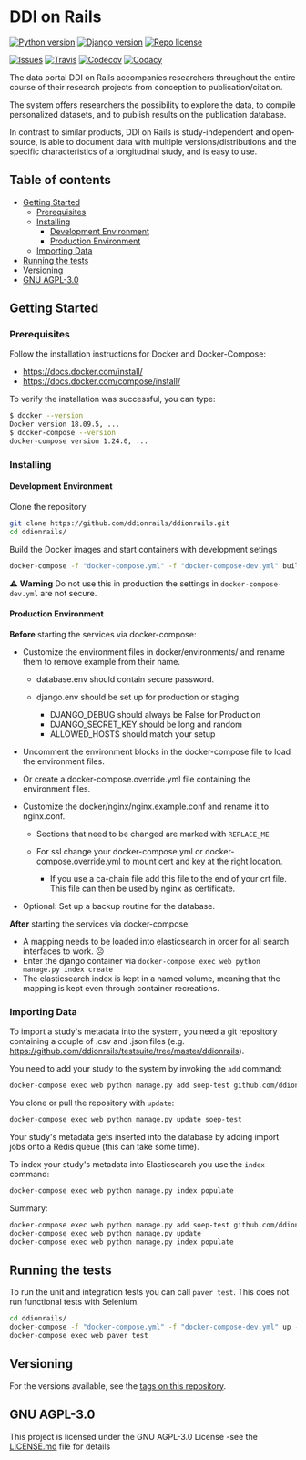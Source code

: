 # DDI on Rails

[![Python version][python-badge]](https://www.python.org/downloads/release/python-374/)
[![Django version][django-badge]](https://docs.djangoproject.com/en/2.2/releases/2.2.3/)
[![Repo license][license-badge]](https://www.gnu.org/licenses/agpl-3.0)

[![Issues][issues-badge]](https://github.com/ddionrails/ddionrails/issues/)
[![Travis][travis-badge]](https://travis-ci.org/ddionrails/ddionrails/)
[![Codecov][codecov-badge]](https://codecov.io/gh/ddionrails/ddionrails)
[![Codacy][codacy-badge]](https://app.codacy.com/project/ddionrails/ddionrails/dashboard)

The data portal DDI on Rails accompanies researchers throughout the entire
course of their research projects from conception to publication/citation.

The system offers researchers the possibility to explore the data, to compile
personalized datasets, and to publish results on the publication database.

In contrast to similar products, DDI on Rails is study-independent and
open-source, is able to document data with multiple versions/distributions and
the specific characteristics of a longitudinal study, and is easy to use.

## Table of contents

* [Getting Started](#getting-started)
  * [Prerequisites](#prerequisites)
  * [Installing](#installing)
    * [Development Environment](#development-environment)
    * [Production Environment](#production-environment)
  * [Importing Data](#importing-data)
* [Running the tests](#running-the-tests)
* [Versioning](#versioning)
* [GNU AGPL-3.0](#gnu-agpl-30)

## Getting Started

### Prerequisites

Follow the installation instructions for Docker and Docker-Compose:

- <https://docs.docker.com/install/>
- <https://docs.docker.com/compose/install/>

To verify the installation was successful, you can type:

``` bash
$ docker --version
Docker version 18.09.5, ...
$ docker-compose --version
docker-compose version 1.24.0, ...
```

### Installing

#### Development Environment

Clone the repository

``` bash
git clone https://github.com/ddionrails/ddionrails.git
cd ddionrails/
```

Build the Docker images and start containers with development setings

``` bash
docker-compose -f "docker-compose.yml" -f "docker-compose-dev.yml" build
```

:warning: __Warning__ Do not use this in production the settings in
`docker-compose-dev.yml` are not secure.

#### Production Environment

__Before__ starting the services via docker-compose:

- Customize the environment files in docker/environments/
  and rename them to remove example from their name.

  - database.env should contain secure password.
  - django.env should be set up for production or staging

    - DJANGO_DEBUG should always be False for Production
    - DJANGO_SECRET_KEY should be long and random
    - ALLOWED_HOSTS should match your setup

- Uncomment the environment blocks in the
  docker-compose file to load the environment files.
- Or create a docker-compose.override.yml file containing
  the environment files.
- Customize the docker/nginx/nginx.example.conf and rename it to nginx.conf.

  - Sections that need to be changed are marked with `REPLACE_ME`
  - For ssl change your docker-compose.yml or docker-compose.override.yml
    to mount cert and key at the right location.

    - If you use a ca-chain file add this file to the end of your crt file.
      This file can then be used by nginx as certificate.

- Optional: Set up a backup routine for the database.

__After__ starting the services via docker-compose:

- A mapping needs to be loaded into elasticsearch in order
  for all search interfaces to work. :frowning_face:
- Enter the django container via
  `docker-compose exec web python manage.py index create`
- The elasticsearch index is kept in a named volume,
  meaning that the mapping is kept even through container recreations.

### Importing Data

To import a study's metadata into the system, you need a git repository
containing a couple of .csv and .json files (e.g. <https://github.com/ddionrails/testsuite/tree/master/ddionrails>).

You need to add your study to the system by invoking the `add` command:

``` bash
docker-compose exec web python manage.py add soep-test github.com/ddionrails/testsuite
```

You clone or pull the repository with `update`:
``` bash
docker-compose exec web python manage.py update soep-test
```

Your study's metadata gets inserted into the database by adding import jobs onto
a Redis queue (this can take some time).

To index your study's metadata into Elasticsearch you use the `index` command:
``` bash
docker-compose exec web python manage.py index populate
```

Summary:
``` bash
docker-compose exec web python manage.py add soep-test github.com/ddionrails/testsuite
docker-compose exec web python manage.py update
docker-compose exec web python manage.py index populate
```

## Running the tests

To run the unit and integration tests you can call `paver test`.
This does not run functional tests with Selenium.

``` bash
cd ddionrails/
docker-compose -f "docker-compose.yml" -f "docker-compose-dev.yml" up -d
docker-compose exec web paver test
```

## Versioning

For the versions available, see the
[tags on this repository](https://github.com/ddionrails/ddionrails/tags).

## GNU AGPL-3.0

This project is licensed under the GNU AGPL-3.0 License -see the
[LICENSE.md](https://github.com/ddionrails/ddionrails/blob/master/LICENSE.md)
file for details

<!-- Markdown link & img dfn's -->

[python-badge]: https://img.shields.io/badge/Python-3.7.4-blue.svg
[django-badge]: https://img.shields.io/badge/Django-2.2.3-blue.svg
[license-badge]: https://img.shields.io/badge/License-AGPL%20v3-blue.svg
[codecov-badge]: https://img.shields.io/codecov/c/github/ddionrails/ddionrails.svg
[travis-badge]: https://img.shields.io/travis/ddionrails/ddionrails.svg
[issues-badge]: https://img.shields.io/github/issues/ddionrails/ddionrails.svg
[codacy-badge]: https://api.codacy.com/project/badge/Grade/0382ce2fae284b608bfba7bc2da74a4b

